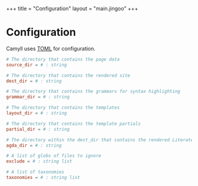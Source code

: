 +++
title = "Configuration"
layout = "main.jingoo"
+++

# Configuration

Camyll uses [TOML](https://toml.io/en/) for configuration.

```toml
# The directory that contains the page data
source_dir = # : string

# The directory that contains the rendered site
dest_dir = # : string

# The directory that contains the grammars for syntax highlighting
grammar_dir = # : string

# The directory that contains the templates
layout_dir = # : string

# The directory that contains the template partials
partial_dir = # : string

# The directory within the dest_dir that contains the rendered Literate Agda
agda_dir = # : string

# A list of globs of files to ignore
exclude = # : string list

# A list of taxonomies
taxonomies = # : string list
```
